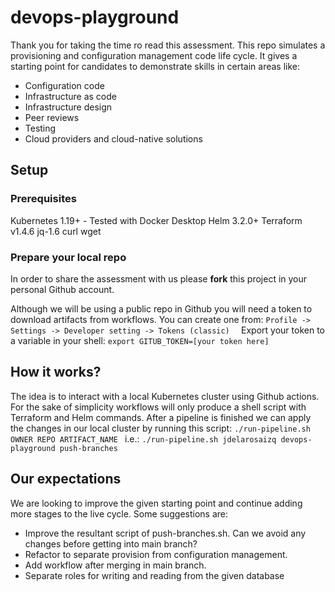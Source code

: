 # devops-playground
Thank you for taking the time ro read this assessment. This repo simulates a provisioning and configuration management code life cycle. It gives a starting point for candidates to demonstrate skills in certain areas like:
- Configuration code
- Infrastructure as code
- Infrastructure design
- Peer reviews
- Testing
- Cloud providers and cloud-native solutions

## Setup

### Prerequisites
Kubernetes 1.19+ - Tested with Docker Desktop
Helm 3.2.0+
Terraform v1.4.6
jq-1.6
curl
wget

### Prepare your local repo 
In order to share the assessment with us please **fork** this project in your personal Github account.

Although we will be using a public repo in Github you will need a token to download artifacts from workflows. You can create one from:
`Profile -> Settings -> Developer setting -> Tokens (classic) 
`
Export your token to a variable in your shell:
`export GITUB_TOKEN=[your token here]
`
## How it works?
The idea is to interact with a local Kubernetes cluster using Github actions. For the sake of simplicity workflows will only produce a shell script with Terraform and Helm commands. After a pipeline is finished we can apply the changes in our local cluster by running this script:
`./run-pipeline.sh OWNER REPO ARTIFACT_NAME
`
i.e.:
`./run-pipeline.sh jdelarosaizq devops-playground push-branches
`

## Our expectations
We are looking to improve the given starting point and continue adding more stages to the live cycle. Some suggestions are:
- Improve the resultant script of push-branches.sh. Can we avoid any changes before getting into main branch?
- Refactor to separate provision from configuration management.
- Add workflow after merging in main branch.
- Separate roles for writing and reading from the given database


